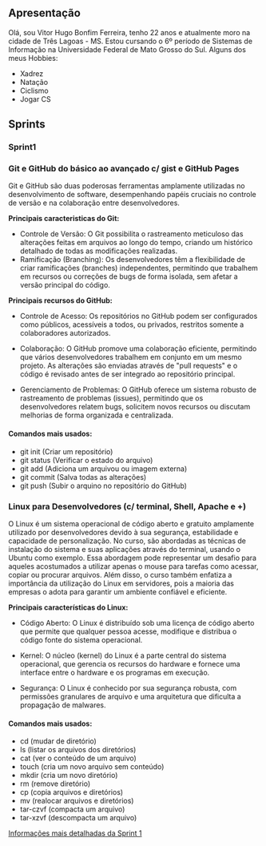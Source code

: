 ## Apresentação

Olá, sou Vitor Hugo Bonfim Ferreira, tenho 22 anos e atualmente moro na cidade de Três Lagoas - MS. Estou cursando o 6º período de Sistemas de Informação na Universidade Federal de Mato Grosso do Sul.
Alguns dos meus Hobbies:
* Xadrez
* Natação
* Ciclismo
* Jogar CS

## Sprints 

### Sprint1

### Git e GitHub do básico ao avançado c/ gist e GitHub Pages

Git e GitHub são duas poderosas ferramentas amplamente utilizadas no desenvolvimento de software, desempenhando papéis cruciais no controle de versão e na colaboração entre desenvolvedores.

**Principais caracteristicas do Git:**

* Controle de Versão: O Git possibilita o rastreamento meticuloso das alterações feitas em arquivos ao longo do tempo, criando um histórico detalhado de todas as modificações realizadas.
* Ramificação (Branching): Os desenvolvedores têm a flexibilidade de criar ramificações (branches) independentes, permitindo que trabalhem em recursos ou correções de bugs de forma isolada, sem afetar a versão principal do código.

**Principais recursos do GitHub:**
* Controle de Acesso: Os repositórios no GitHub podem ser configurados como públicos, acessíveis a todos, ou privados, restritos somente a colaboradores autorizados.

* Colaboração: O GitHub promove uma colaboração eficiente, permitindo que vários desenvolvedores trabalhem em conjunto em um mesmo projeto. As alterações são enviadas através de "pull requests" e o código é revisado antes de ser integrado ao repositório principal.

* Gerenciamento de Problemas: O GitHub oferece um sistema robusto de rastreamento de problemas (issues), permitindo que os desenvolvedores relatem bugs, solicitem novos recursos ou discutam melhorias de forma organizada e centralizada.
####        Comandos mais usados:
* git init (Criar um repositório)
* git status (Verificar o estado do arquivo)
* git add (Adiciona um arquivou ou imagem externa)
* git commit (Salva todas as alterações)
* git push (Subir o arquino no repositório do GitHub)


### Linux para Desenvolvedores (c/ terminal, Shell, Apache e +)

O Linux é um sistema operacional de código aberto e gratuito amplamente utilizado por desenvolvedores 
devido à sua segurança, estabilidade e capacidade de personalização.
No curso, são abordadas as técnicas de instalação do sistema e suas aplicações através do terminal, 
usando o Ubuntu como exemplo. Essa abordagem pode representar um desafio para aqueles acostumados a 
utilizar apenas o mouse para tarefas como acessar, copiar ou procurar arquivos.
Além disso, o curso também enfatiza a importância da utilização do Linux em servidores, pois a maioria 
das empresas o adota para garantir um ambiente confiável e eficiente.

**Principais características do Linux:**
* Código Aberto: O Linux é distribuído sob uma licença de código aberto que permite que qualquer pessoa
acesse, modifique e distribua o código fonte do sistema operacional.

* Kernel: O núcleo (kernel) do Linux é a parte central do sistema operacional, que gerencia os recursos
do hardware e fornece uma interface entre o hardware e os programas em execução.

* Segurança: O Linux é conhecido por sua segurança robusta, com permissões granulares de arquivo e uma
arquitetura que dificulta a propagação de malwares.
#### Comandos mais usados:
* cd (mudar de diretório)
* ls (listar os arquivos dos diretórios)   
* cat (ver o conteúdo de um arquivo)
* touch (cria um novo arquivo sem conteúdo)
* mkdir (cria um novo diretório)
* rm (remove diretório)
* cp (copia arquivos e diretórios)
* mv (realocar arquivos e diretórios)
* tar-czvf (compacta um arquivo)
* tar-xzvf (descompacta um arquivo)



[Informações mais detalhadas da Sprint 1](Sprint1/README.md)



